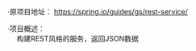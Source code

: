 ·原项目地址：
    https://spring.io/guides/gs/rest-service/   
    
·项目概述：  
&ensp;&ensp; 构建REST风格的服务，返回JSON数据
    
